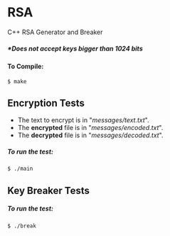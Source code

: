 # RSA
C++ RSA Generator and Breaker
##### **Does not accept keys bigger than 1024 bits* 

#### To Compile:
```console
$ make
```

## Encryption Tests

* The text to encrypt is in "*messages/text.txt*".
* The **encrypted** file is in "*messages/encoded.txt*".
* The **decrypted** file is in "*messages/decoded.txt*".

##### To run the test:
```console
$ ./main
```

## Key Breaker Tests

##### To run the test:
```console
$ ./break
```
